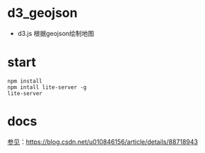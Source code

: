 # d3_geojson
* d3.js 根据geojson绘制地图
# start
```
npm install
npm intall lite-server -g
lite-server
```
# docs
[参见](https://blog.csdn.net/u010846156/article/details/88718943)：https://blog.csdn.net/u010846156/article/details/88718943
